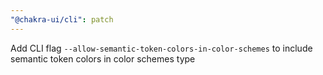 ```yaml
---
"@chakra-ui/cli": patch
---
```


Add CLI flag `--allow-semantic-token-colors-in-color-schemes` to include
semantic token colors in color schemes type
